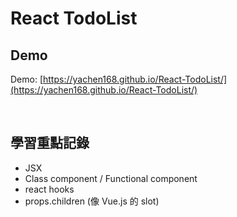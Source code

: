 # React TodoList

## Demo

Demo: [https://yachen168.github.io/React-TodoList/](https://yachen168.github.io/React-TodoList/)

<br>

## 學習重點記錄
- JSX
- Class component / Functional component
- react hooks
- props.children (像 Vue.js 的 slot)